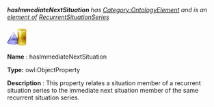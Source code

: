 ___hasImmediateNextSituation__ 
 has
 [Category:OntologyElement](../../Category/OntologyElement "Category:OntologyElement") 
 and is an
 [element of](../../Property/ElementOf "Property:ElementOf") 
[RecurrentSituationSeries](../../Submissions/RecurrentSituationSeries "Submissions:RecurrentSituationSeries")_




  





[![ObjectProperty](../public/images/thumb/c/c3/ObjectProperty.gif/45px-ObjectProperty.gif)](../../Image/ObjectProperty.gif "ObjectProperty")


__Name__ 
 : hasImmediateNextSituation
 



__Type:__ 
 owl:ObjectProperty
 



__Description__ 
 : This property relates a situation member of a recurrent situation series to the immediate next situation member of the same recurrent situation series.